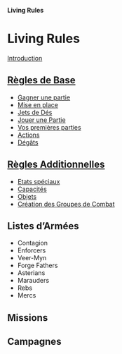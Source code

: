 **Living Rules**

# Living Rules

[Introduction](introduction.md)

## [Règles de Base](core/contents.md)
+ [Gagner une partie](core/howtowin.md)
+ [Mise en place](core/setup.md)
+ [Jets de Dés](core/tests.md)
+ [Jouer une Partie](core/playing.md)
+ [Vos premières parties](core/firstplay.md)
+ [Actions](core/actions.md)
+ [Dégâts](core/damages.md)


## [Règles Additionnelles](additional/contents.md)
+ [Etats spéciaux](additional/special.md)
+ [Capacités](additional/abilities.md)
+ [Objets](additional/items.md)
+ [Création des Groupes de Combat](additional/teams.md)


## Listes d’Armées
+ Contagion
+ Enforcers
+ Veer-Myn
+ Forge Fathers
+ Asterians
+ Marauders
+ Rebs
+ Mercs


## Missions


## Campagnes
